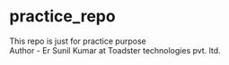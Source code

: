 # practice_repo
This repo is just for practice purpose 
<br>
Author - Er Sunil Kumar at Toadster technologies pvt. ltd. 
